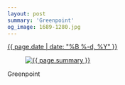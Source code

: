```yaml
---
layout: post
summary: 'Greenpoint'
og_image: 1689-1280.jpg
---
```


<p>
 <time>
  <a href="/1689">
   {{ page.date | date: "%B %-d, %Y" }}
  </a>
 </time>
 <a href="/1689">
  <figure data-taken="10/23/2022">
   <img alt="{{ page.summary }}" sizes="(min-width: 700px) 50vw, calc(100vw - 2rem)" src="{{ site.assets_url }}/1689-640.jpg" srcset="{{ site.assets_url }}/1689-320.jpg 320w, {{ site.assets_url }}/1689-640.jpg 640w, {{ site.assets_url }}/1689-960.jpg 960w, {{ site.assets_url }}/1689-1280.jpg 1280w"/>
  </figure>
 </a>
 <span>
  Greenpoint
 </span>
</p>
